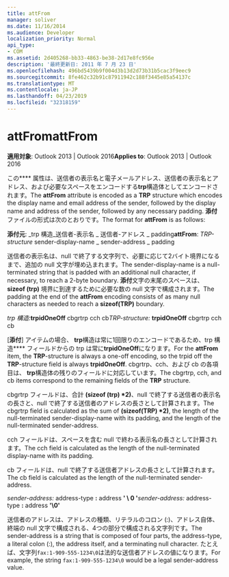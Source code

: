 ```yaml
---
title: attFrom
manager: soliver
ms.date: 11/16/2014
ms.audience: Developer
localization_priority: Normal
api_type:
- COM
ms.assetid: 2d405268-bb33-4863-be38-2d17e8fc956e
description: '最終更新日: 2011 年 7 月 23 日'
ms.openlocfilehash: 496bd5439b9f004d3b13d2d73b31b5cac3f9eec9
ms.sourcegitcommit: 8fe462c32b91c87911942c188f3445e85a54137c
ms.translationtype: MT
ms.contentlocale: ja-JP
ms.lasthandoff: 04/23/2019
ms.locfileid: "32318159"
---
```

# <a name="attfrom"></a><span data-ttu-id="55b6c-103">attFrom</span><span class="sxs-lookup"><span data-stu-id="55b6c-103">attFrom</span></span>

<span data-ttu-id="55b6c-104">**適用対象**: Outlook 2013 | Outlook 2016</span><span class="sxs-lookup"><span data-stu-id="55b6c-104">**Applies to**: Outlook 2013 | Outlook 2016</span></span> 
  
<span data-ttu-id="55b6c-105">この\*\*\*\* 属性は、送信者の表示名と電子メールアドレス、送信者の表示名とアドレス、および必要なスペースをエンコードする**trp**構造体としてエンコードされます。</span><span class="sxs-lookup"><span data-stu-id="55b6c-105">The **attFrom** attribute is encoded as a **TRP** structure which encodes the display name and email address of the sender, followed by the display name and address of the sender, followed by any necessary padding.</span></span> <span data-ttu-id="55b6c-106">**添付**ファイルの形式は次のとおりです。</span><span class="sxs-lookup"><span data-stu-id="55b6c-106">The format for **attFrom** is as follows:</span></span> 
  
<span data-ttu-id="55b6c-107">**添付元**: _trp 構造_送信者-表示名 _ 送信者-アドレス _ padding</span><span class="sxs-lookup"><span data-stu-id="55b6c-107">**attFrom**: _TRP-structure_ sender-display-name  _ sender-address _ padding</span></span> 
    
<span data-ttu-id="55b6c-108">送信者の表示名は、null で終了する文字列で、必要に応じて2バイト境界になるまで、追加の null 文字が埋め込まれます。</span><span class="sxs-lookup"><span data-stu-id="55b6c-108">The sender-display-name is a null-terminated string that is padded with an additional null character, if necessary, to reach a 2-byte boundary.</span></span> <span data-ttu-id="55b6c-109">**添付**文字の末尾のスペースは、 **sizeof (trp)** 境界に到達するために必要な数の null 文字で構成されます。</span><span class="sxs-lookup"><span data-stu-id="55b6c-109">The padding at the end of the **attFrom** encoding consists of as many null characters as needed to reach a **sizeof(TRP)** boundary.</span></span> 
  
<span data-ttu-id="55b6c-110">_trp 構造:_**trpidOneOff** cbgrtrp cch cb</span><span class="sxs-lookup"><span data-stu-id="55b6c-110">_TRP-structure:_ **trpidOneOff** cbgrtrp cch cb</span></span> 
    
<span data-ttu-id="55b6c-111">[**添付**] アイテムの場合、 **trp**構造は常に1回限りのエンコードであるため、trp 構造\*\*\*\* フィールドからの trp は常に**trpidOneOff**になります。</span><span class="sxs-lookup"><span data-stu-id="55b6c-111">For the **attFrom** item, the **TRP**-structure is always a one-off encoding, so the trpid off the **TRP**-structure field is always **trpidOneOff**.</span></span> <span data-ttu-id="55b6c-112">cbgrtrp、cch、および cb の各項目は、 **trp**構造体の残りのフィールドに対応しています。</span><span class="sxs-lookup"><span data-stu-id="55b6c-112">The cbgrtrp, cch, and cb items correspond to the remaining fields of the **TRP** structure.</span></span> 
  
<span data-ttu-id="55b6c-113">cbgrtrp フィールドは、合計 **(sizeof (trp) \*2)**、null で終了する送信者の表示名の長さと、null で終了する送信者のアドレスの長さとして計算されます。</span><span class="sxs-lookup"><span data-stu-id="55b6c-113">The cbgrtrp field is calculated as the sum of **(sizeof(TRP) \*2)**, the length of the null-terminated sender-display-name with its padding, and the length of the null-terminated sender-address.</span></span>
  
<span data-ttu-id="55b6c-114">cch フィールドは、スペースを含む null で終わる表示名の長さとして計算されます。</span><span class="sxs-lookup"><span data-stu-id="55b6c-114">The cch field is calculated as the length of the null-terminated display-name with its padding.</span></span>
  
<span data-ttu-id="55b6c-115">cb フィールドは、null で終了する送信者アドレスの長さとして計算されます。</span><span class="sxs-lookup"><span data-stu-id="55b6c-115">The cb field is calculated as the length of the null-terminated sender-address.</span></span>
  
<span data-ttu-id="55b6c-116">_sender-address:_ address-type **:** address **' \ 0 '**</span><span class="sxs-lookup"><span data-stu-id="55b6c-116">_sender-address:_ address-type **:** address **'\0'**</span></span>
    
<span data-ttu-id="55b6c-117">送信者のアドレスは、アドレスの種類、リテラルのコロン (:)、アドレス自体、終端の null 文字で構成される、4つの部分で構成される文字列です。</span><span class="sxs-lookup"><span data-stu-id="55b6c-117">The sender-address is a string that is composed of four parts, the address-type, a literal colon (:), the address itself, and a terminating null character.</span></span> <span data-ttu-id="55b6c-118">たとえば、文字列`fax:1-909-555-1234\0`は法的な送信者アドレスの値になります。</span><span class="sxs-lookup"><span data-stu-id="55b6c-118">For example, the string `fax:1-909-555-1234\0` would be a legal sender-address value.</span></span>
  

